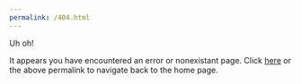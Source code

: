 ```yaml
---
permalink: /404.html
---
```


Uh oh!

It appears you have encountered an error or nonexistant page. Click [here](https://syntheticordinance.github.io/) or the above permalink to navigate back to the home page.

<!-- Global site tag (gtag.js) - Google Analytics -->
<script async src="https://www.googletagmanager.com/gtag/js?id=UA-167546856-1"></script>
<script>
  window.dataLayer = window.dataLayer || [];
  function gtag(){dataLayer.push(arguments);}
  gtag('js', new Date());

  gtag('config', 'UA-167546856-1');
</script>
<!-- End global site tag (gtag.js) - Google Analytics -->